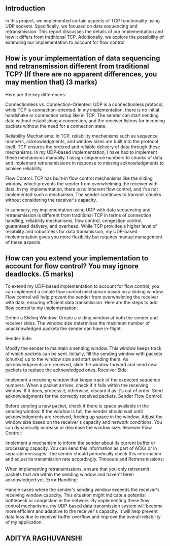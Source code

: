 ## Introduction

In this project, we implemented certain aspects of TCP functionality using UDP sockets. Specifically, we focused on data sequencing and retransmission. This report discusses the details of our implementation and how it differs from traditional TCP. Additionally, we explore the possibility of extending our implementation to account for flow control.

## How is your implementation of data sequencing and retransmission different from traditional TCP? (If there are no apparent differences, you may mention that) (3 marks)

Here are the key differences:

Connectionless vs. Connection-Oriented: UDP is a connectionless protocol, while TCP is connection-oriented. In my implementation, there is no initial handshake or connection setup like in TCP. The sender can start sending data without establishing a connection, and the receiver listens for incoming packets without the need for a connection state.

Reliability Mechanisms: In TCP, reliability mechanisms such as sequence numbers, acknowledgments, and window sizes are built into the protocol itself. TCP ensures the ordered and reliable delivery of data through these mechanisms. In my UDP-based implementation, I have had to implement these mechanisms manually. I assign sequence numbers to chunks of data and implement retransmissions in response to missing acknowledgments to achieve reliability.

Flow Control: TCP has built-in flow control mechanisms like the sliding window, which prevents the sender from overwhelming the receiver with data. In my implementation, there is no inherent flow control, and i've not implemented such a mechanism. The sender continues to transmit chunks without considering the receiver's capacity.

In summary, my implementation using UDP with data sequencing and retransmission is different from traditional TCP in terms of connection handling, reliability mechanisms, flow control, congestion control, guaranteed delivery, and overhead. While TCP provides a higher level of reliability and robustness for data transmission, my UDP-based implementation gives you more flexibility but requires manual management of these aspects.

## How can you extend your implementation to account for flow control? You may ignore deadlocks. (5 marks)

To extend my UDP-based implementation to account for flow control, you can implement a simple flow control mechanism based on a sliding window. Flow control will help prevent the sender from overwhelming the receiver with data, ensuring efficient data transmission. Here are the steps to add flow control to my implementation:

Define a Sliding Window: Create a sliding window at both the sender and receiver sides. The window size determines the maximum number of unacknowledged packets the sender can have in-flight.

Sender Side:

Modify the sender to maintain a sending window. This window keeps track of which packets can be sent.
Initially, fill the sending window with packets (chunks) up to the window size and start sending them.
As acknowledgments are received, slide the window forward and send new packets to replace the acknowledged ones.
Receiver Side:

Implement a receiving window that keeps track of the expected sequence numbers.
When a packet arrives, check if it falls within the receiving window. If it does, process it; otherwise, discard it as it's out of order.
Send acknowledgments for the correctly received packets.
Sender Flow Control:

Before sending a new packet, check if there is space available in the sending window.
If the window is full, the sender should wait until acknowledgments are received, freeing up space in the window.
Adjust the window size based on the receiver's capacity and network conditions. You can dynamically increase or decrease the window size.
Receiver Flow Control:

Implement a mechanism to inform the sender about its current buffer or processing capacity. You can send this information as part of ACKs or in separate messages.
The sender should periodically check this information and adjust its transmission rate accordingly.
Timeouts and Retransmissions:

When implementing retransmissions, ensure that you only retransmit packets that are within the sending window and haven't been acknowledged yet.
Error Handling:

Handle cases where the sender's sending window exceeds the receiver's receiving window capacity. This situation might indicate a potential bottleneck or congestion in the network.
By implementing these flow control mechanisms, my UDP-based data transmission system will become more efficient and adaptive to the receiver's capacity. It will help prevent data loss due to receiver buffer overflow and improve the overall reliability of my application.

## ADITYA RAGHUVANSHI
